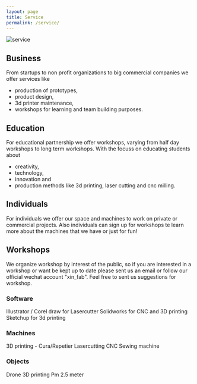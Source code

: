 ```yaml
---
layout: page
title: Service
permalink: /service/
---
```


<img class="img-responsive" src="{{ '/img/service.jpg' | prepend: site.baseurl }}" alt="service" />

## Business

From startups to non profit organizations to big commercial companies we offer services like
- production of prototypes,
- product design,
- 3d printer maintenance,
- workshops for learning and team building purposes.

## Education

For educational partnership we offer workshops, varying from half day workshops to long term workshops. With the focuss on educating students about

- creativity,
- technology,
- innovation and
- production methods like 3d printing, laser cutting and cnc milling.

## Individuals

For individuals we offer our space and machines to work on private or commercial projects.
Also individuals can sign up for workshops te learn more about the machines that we have or just for fun!

## Workshops

We organize workshop by interest of the public, so if you are interested in a workshop or want be kept up to date please sent us an email or follow our official wechat account "xin_fab". Feel free to sent us suggestions for workshop.

### Software

Illustrator / Corel draw for Lasercutter
Solidworks for CNC and 3D printing
Sketchup for 3d printing

### Machines

3D printing - Cura/Repetier
Lasercutting
CNC
Sewing machine

### Objects

Drone
3D printing
Pm 2.5 meter
